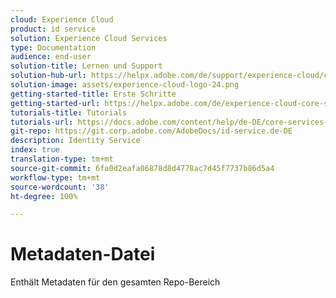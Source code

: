 ```yaml
---
cloud: Experience Cloud
product: id service
solution: Experience Cloud Services
type: Documentation
audience: end-user
solution-title: Lernen und Support
solution-hub-url: https://helpx.adobe.com/de/support/experience-cloud/core-services.html
solution-image: assets/experience-cloud-logo-24.png
getting-started-title: Erste Schritte
getting-started-url: https://helpx.adobe.com/de/experience-cloud-core-services/get-started.html
tutorials-title: Tutorials
tutorials-url: https://docs.adobe.com/content/help/de-DE/core-services-learn/tutorials/overview.html
git-repo: https://git.corp.adobe.com/AdobeDocs/id-service.de-DE
description: Identity Service
index: true
translation-type: tm+mt
source-git-commit: 6fa0d2eafa06878d8d4778ac7d45f7737b86d5a4
workflow-type: tm+mt
source-wordcount: '38'
ht-degree: 100%

---
```



# Metadaten-Datei

Enthält Metadaten für den gesamten Repo-Bereich